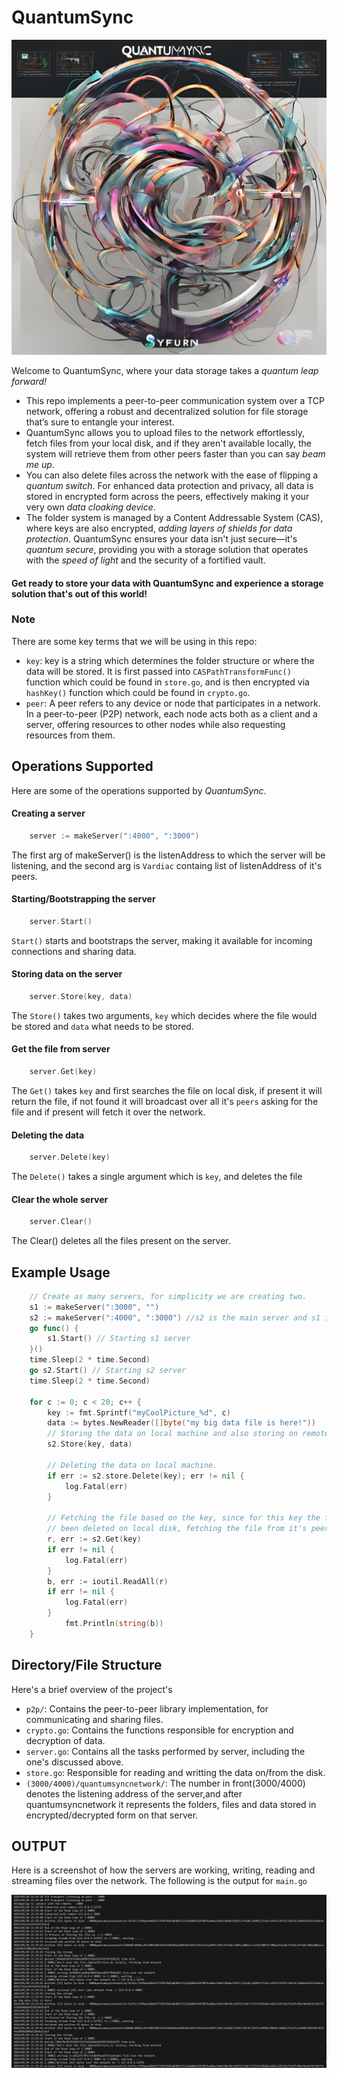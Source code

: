 # QuantumSync
![QuantumSync](./quantumsync%20.jpg)

Welcome to QuantumSync, where your data storage takes a _quantum leap forward!_ <br />
* This repo implements a peer-to-peer communication system over a TCP network, offering a robust and decentralized solution for file storage that’s sure to entangle your interest. 
* QuantumSync allows you to upload files to the network effortlessly, fetch files from your local disk, and if they aren't available locally, the system will retrieve them from other peers faster than you can say _beam me up_. 
* You can also delete files across the network with the ease of flipping a _quantum switch_. For enhanced data protection and privacy, all data is stored in encrypted form across the peers, effectively making it your very own _data cloaking device_. 
* The folder system is managed by a Content Addressable System (CAS), where keys are also encrypted, _adding layers of shields for data protection_. QuantumSync ensures your data isn't just secure—it's _quantum secure_, providing you with a storage solution that operates with the _speed of light_ and the security of a fortified vault.<br> 
#### Get ready to store your data with QuantumSync and experience a storage solution that's out of this world!

### Note
There are some key terms that we will be using in this repo:
* ``key``: key is a string which determines the folder structure or where the data will be stored. It is first passed into ``CASPathTransformFunc()`` function which could be found in ``store.go``, and is then encrypted via ``hashKey()`` function which could be found in ``crypto.go``. 
* ``peer``: A peer refers to any device or node that participates in a network. In a peer-to-peer (P2P) network, each node acts both as a client and a server, offering resources to other nodes while also requesting resources from them.  

## Operations Supported 
Here are some of the operations supported by _QuantumSync_.
#### Creating a server
```go
    server := makeServer(":4000", ":3000")
```
The first arg of makeServer() is the listenAddress to which the server will be listening, and the second arg is ``Vardiac`` containg list of listenAddress of it's peers.

#### Starting/Bootstrapping the server
``` go
    server.Start()
```
``Start()`` starts and bootstraps the server, making it available for incoming connections and sharing data. 

#### Storing data on the server
``` go
    server.Store(key, data)
```
The ``Store()`` takes two arguments, ``key`` which decides where the file would be stored and ``data`` what needs to be stored.

#### Get the file from server
``` go
    server.Get(key)
```
The ``Get()`` takes ``key`` and first searches the file on local disk, if present it will return the file, if not found it will broadcast over all it's ``peers`` asking for the file and if present will fetch it over the network.

#### Deleting the data 
``` go
    server.Delete(key)
```
The ``Delete()`` takes a single argument which is ``key``, and deletes the file

#### Clear the whole server
``` go
    server.Clear()
```
The Clear() deletes all the files present on the server. 

## Example Usage
```go 
    // Create as many servers, for simplicity we are creating two. 
    s1 := makeServer(":3000", "")
	s2 := makeServer(":4000", ":3000") //s2 is the main server and s1 is it's peer.
	go func() {
		s1.Start() // Starting s1 server
	}()
	time.Sleep(2 * time.Second)
	go s2.Start() // Starting s2 server
	time.Sleep(2 * time.Second) 

	for c := 0; c < 20; c++ {
		key := fmt.Sprintf("myCoolPicture_%d", c)
		data := bytes.NewReader([]byte("my big data file is here!"))
        // Storing the data on local machine and also storing on remote peers.
		s2.Store(key, data)

        // Deleting the data on local machine.
		if err := s2.store.Delete(key); err != nil {
			log.Fatal(err)
		}
         
        // Fetching the file based on the key, since for this key the file has
        // been deleted on local disk, fetching the file from it's peers. 
		r, err := s2.Get(key)
		if err != nil {
			log.Fatal(err)
		}
		b, err := ioutil.ReadAll(r)
		if err != nil {
			log.Fatal(err)
		}
            fmt.Println(string(b))
	}
```
## Directory/File Structure
 Here's a brief overview of the project's 
 * ``p2p/``: Contains the peer-to-peer library implementation, for communicating and sharing files. 
 * ``crypto.go``: Contains the functions responsible for encryption and decryption of data. 
 * ``server.go``: Contains all the tasks performed by server, including the one's discussed above. 
 * ``store.go``: Responsible for reading and writting the data on/from the disk. 
 * ``(3000/4000)/quantumsyncnetwork/``: The number in front(3000/4000) denotes the listening address of the server,and after quantumsyncnetwork it represents the folders, files and data stored in encrypted/decrypted form on that server.   

 ## OUTPUT
 Here is a screenshot of how the servers are working, writing, reading and streaming files over the network. The following is the output for ``main.go``

 ![QuantumSync](./output.png)